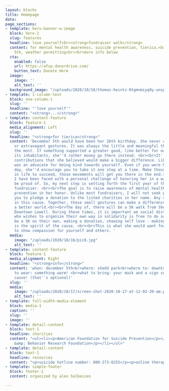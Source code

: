 ```yaml
---
layout: blocks
title: Homepage
date: 
page_sections:
- template: hero-banner-w-image
  block: hero-2
  slug: features
  headline: love yourself<br><strong>fundraiser walk</strong>
  content: for mental health awareness, suicide prevention, tierica.<br><br>december
    5th, weather permitting<br><br>more info below
  cta:
    enabled: false
    url: https://afsp.donordrive.com/
    button_text: Donate Here
  image:
    image: ''
    alt_text: ''
  background_image: "/uploads/2020/10/16/thomas-heintz-0tgmnmiyq9y-unsplash.jpg"
- template: 1-column-text
  block: one-column-1
  slug: ''
  headline: "'love yourself'"
  content: "<strong>...</strong>"
- template: content-feature
  block: feature-1
  media_alignment: Left
  slug: ''
  headline: "<strong>for tierica</strong>"
  content: 'December 5th would have been her 26th birthday. She never cared for material
    or extravagant gestures. It was always the little and meaningful things she appreciated
    the most. If something supported a greater good, like better for our planet and
    its inhabitants, she''d rather money go there instead. <br><br>It''s these small
    contributions that she believed would make a bigger difference. Likewise, she
    was an advocate for being kind towards yourself. Even if you were having a challenging
    day, she''d encourage you to take it one step at a time. Make those tiny strides
    in life to succeed, those movements will get you there in the end.<br><br>Recently,
    I have been faced with a personal challenge of honoring her in a way she would
    be proud of. So, my next step is setting forth the first year of the ''love yourself''
    fundraiser. <br><br>The goal is to raise awareness of mental health and suicide
    prevention in her honor. Unlike most fundraisers, I will not seek payment. I ask
    you to pledge a donation to the listed charities in her name. Any amount helps
    in this cause. Together, these small gestures can make a difference in creating
    a better world.<br><br>The day of, there will be a 5K walk from Shedd Park to
    Downtown Lowell. During these times, it is important we social distance and anyone
    who wishes to organize their own way in solidarity is free to do so. Whether it
    be a 5K on their own, making a donation, showing self love - making that step
    is the spirit of the cause. <br><br>This is what she would want for the world;
    to show compassion for yourself and others. '
  media:
    image: "/uploads/2020/10/16/pic8.jpg"
    alt_text: ''
- template: content-feature
  block: feature-1
  media_alignment: Right
  headline: "<strong>info</strong>"
  content: 'when: december 5th<br>where: shedd park<br>where to: downtown lowell<br>what
    to wear: something warm! <br>what to bring: your mask and a sign supporting the
    cause! (that''s optional)'
  slug: ''
  media:
    image: "/uploads/2020/10/17/screen-shot-2020-10-17-at-12-02-39-am.png"
    alt_text: ''
- template: full-width-media-element
  block: media-1
  caption: ''
  slug: ''
  image: ''
- template: detail-content
  block: text-1
  headline: charities
  content: "<ul><li><p>American Foundation for Suicide Prevention</p></li><li><p>Brain
    &amp; Behavior Research Foundation</p></li></ul>"
- template: detail-content
  block: text-1
  headline: resources
  content: "<p>suicide hotline number: 800-273-8255</p><p>online therapy sites: </p>"
- template: simple-footer
  block: footer-1
  content: organized by alex halbeisen

---
```

